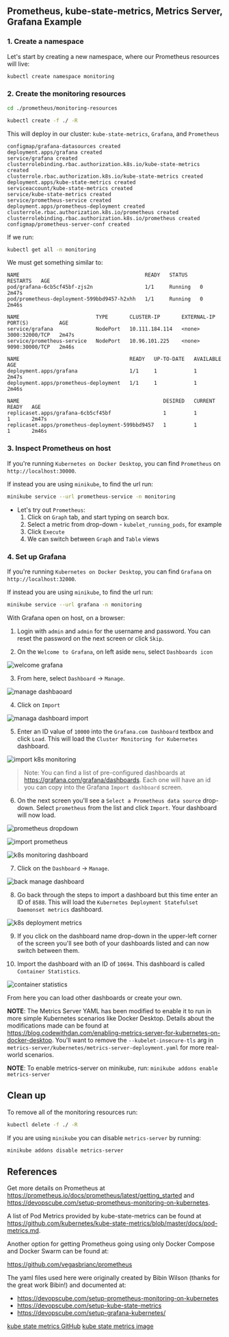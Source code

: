 ## Prometheus, kube-state-metrics, Metrics Server, Grafana Example

### 1. Create a namespace

Let's start by creating a new namespace, where our Prometheus resources will live:

```bash
kubectl create namespace monitoring
```

### 2. Create the monitoring resources

```bash
cd ./prometheus/monitoring-resources
```

```bash
kubectl create -f ./ -R
```

This will deploy in our cluster: `kube-state-metrics`, `Grafana`, and `Prometheus`

```
configmap/grafana-datasources created
deployment.apps/grafana created
service/grafana created
clusterrolebinding.rbac.authorization.k8s.io/kube-state-metrics created
clusterrole.rbac.authorization.k8s.io/kube-state-metrics created
deployment.apps/kube-state-metrics created
serviceaccount/kube-state-metrics created
service/kube-state-metrics created
service/prometheus-service created
deployment.apps/prometheus-deployment created
clusterrole.rbac.authorization.k8s.io/prometheus created
clusterrolebinding.rbac.authorization.k8s.io/prometheus created
configmap/prometheus-server-conf created
```

If we run:

```bash
kubectl get all -n monitoring
```

We must get something similar to:

```
NAME                                         READY   STATUS    RESTARTS   AGE
pod/grafana-6cb5cf45bf-zjs2n                 1/1     Running   0          2m47s
pod/prometheus-deployment-599bbd9457-h2xhh   1/1     Running   0          2m46s

NAME                         TYPE       CLUSTER-IP       EXTERNAL-IP   PORT(S)          AGE
service/grafana              NodePort   10.111.184.114   <none>        3000:32000/TCP   2m47s
service/prometheus-service   NodePort   10.96.101.225    <none>        9090:30000/TCP   2m46s

NAME                                    READY   UP-TO-DATE   AVAILABLE   AGE
deployment.apps/grafana                 1/1     1            1           2m47s
deployment.apps/prometheus-deployment   1/1     1            1           2m46s

NAME                                               DESIRED   CURRENT   READY   AGE
replicaset.apps/grafana-6cb5cf45bf                 1         1         1       2m47s
replicaset.apps/prometheus-deployment-599bbd9457   1         1         1       2m46s
```

### 3. Inspect Prometheus on host

If you're running `Kubernetes on Docker Desktop`, you can find `Prometheus` on `http://localhost:30000`.

If instead you are using `minikube`, to find the url run:

```bash
minikube service --url prometheus-service -n monitoring
```

* Let's try out `Prometheus`:
    1. Click on `Graph` tab, and start typing on search box.
    2. Select a metric from drop-down - `kubelet_running_pods`, for example
    3. Click `Execute`
    4. We can switch between `Graph` and `Table` views

### 4. Set up Grafana

If you're running `Kubernetes on Docker Desktop`, you can find `Grafana` on `http://localhost:32000`.

If instead you are using `minikube`, to find the url run:

```bash
minikube service --url grafana -n monitoring
```

With Grafana open on host, on a browser:

1. Login with `admin` and `admin` for the username and password. You can reset the password on the next screen or click `Skip`.

2. On the `Welcome to Grafana`, on left aside `menu`, select `Dashboards icon`

![welcome grafana](./resources/welcome-grafana.png)

3. From here, select `Dashboard` -> `Manage`.

![manage dashbaoard](./resources/manage-dashboard.png)

4. Click on `Import`

![managa dashboard import](./resources/manage-dashboard-import.png)

5. Enter an ID value of `10000` into the `Grafana.com Dashboard` textbox and click `Load`. This will load the `Cluster Monitoring for Kubernetes` dashboard.

![import k8s monitoring](./resources/import-k8s-monitoring.png)

    
>Note: You can find a list of pre-configured dashboards at https://grafana.com/grafana/dashboards. Each one will have an id you can copy into the Grafana `Import dashboard` screen.

6. On the next screen you'll see a `Select a Prometheus data source` drop-down. Select `prometheus` from the list and click `Import`. Your dashboard will now load.

![prometheus dropdown](./resources/prometheus-dropdown.png)

![import prometheus](./resources/import-prometheus.png)

![k8s monitoring dashboard](./resources/k8s-monitoring-dashboard.png)

7. Click on the `Dashboard` -> `Manage`. 

![back manage dashboard](./resources/back-manage-dashboards.png)

8. Go back through the steps to import a dashboard but this time enter an ID of `8588`. This will load the `Kubernetes Deployment Statefulset Daemonset metrics` dashboard.

![k8s deployment metrics](./resources/k8s-deployment-metrics.png)

9. If you click on the dashboard name drop-down in the upper-left corner of the screen you'll see both of your dashboards listed and can now switch between them.

10. Import the dashboard with an ID of `10694`. This dashboard is called `Container Statistics`. 

![container statistics](./resources/container-statistics.png)

From here you can load other dashboards or create your own.

**NOTE**: The Metrics Server YAML has been modified to enable it to run in more simple Kubernetes scenarios like Docker Desktop. Details about the modifications made can be found at https://blog.codewithdan.com/enabling-metrics-server-for-kubernetes-on-docker-desktop. You'll want to remove the `--kubelet-insecure-tls` arg in `metrics-server/kubernetes/metrics-server-deployment.yaml` for more real-world scenarios.

**NOTE**: To enable metrics-server on minikube, run: `minikube addons enable metrics-server`

## Clean up

To remove all of the monitoring resources run:

```bash
kubectl delete -f ./ -R
```

If you are using `minikube` you can disable `metrics-server` by running:

```bash
minikube addons disable metrics-server
```

## References

Get more details on Prometheus at https://prometheus.io/docs/prometheus/latest/getting_started and https://devopscube.com/setup-prometheus-monitoring-on-kubernetes.

A list of Pod Metrics provided by kube-state-metrics can be found at https://github.com/kubernetes/kube-state-metrics/blob/master/docs/pod-metrics.md. 

Another option for getting Prometheus going using only Docker Compose and Docker Swarm can be found at:

https://github.com/vegasbrianc/prometheus

The yaml files used here were originally created by Bibin Wilson (thanks for the great work Bibin!) and documented at:
- https://devopscube.com/setup-prometheus-monitoring-on-kubernetes
- https://devopscube.com/setup-kube-state-metrics
- https://devopscube.com/setup-grafana-kubernetes/

[kube state metrics GitHub](https://github.com/kubernetes/kube-state-metrics)
[kube state metrics image](https://quay.io/repository/coreos/kube-state-metrics?tag=latest&tab=tags)
